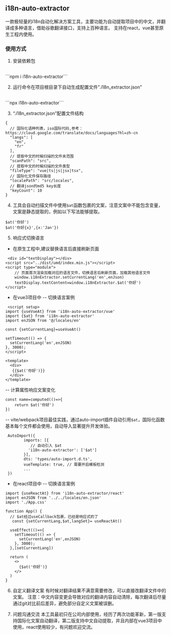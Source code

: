 ## i18n-auto-extractor
一款极轻量的i18n自动化解决方案工具，主要功能为自动提取项目中的中文，并翻译成多种语言，借助谷歌翻译接口，支持上百种语言。
支持在react，vue甚至原生工程内使用。

### 使用方式
1. 安装依赖包
<br />
```npm i i18n-auto-extractor```

2. 运行命令在项目根目录下自动生成配置文件".i18n_extractor.json"
<br />
```npx i18n-auto-extractor```

3. “.i18n_extractor.json”配置文件结构
```
{
  // 国际化语种列表，iso国际代码,参考：https://cloud.google.com/translate/docs/languages?hl=zh-cn
  "langs": [
    "en",
    "fr"
  ],
  // 提取中文的时候扫描的文件夹范围
  "scanPath": "src",
  // 提取中文的时候扫描的文件类型
  "fileType": "vue|ts|js|jsx|tsx",
  // 国际化文件保存路径
  "localePath": "src/locales",
  // 翻译json的md5 key长度
  "keyCount": 10
}
```
4. 工具会自动扫描文件中使用```$at```函数包裹的文案，注意文案中不能包含变量，文案是静态提取的，例如以下写法能够提取。
```
$at('你好')
$at('你好{x}',{x:'Jan'})
```

5. 响应式切换语言
- 在原生工程中,建议替换语言后直接刷新页面
```
 <div id="textDisplay"></div>
<script src="../dist/umd/index.min.js"></script>
<script type="module">
    // 页面首次渲染加载对应的语言文件，切换语言后刷新页面，加载其他语言文件
    window.i18nExtractor.setCurrentLang('en',enJson)
    textDisplay.textContent=window.i18nExtractor.$at('你好')
</script>
```

- 在vue3项目中
-- 切换语言案例
```
 <script setup>
import {useVueAt} from 'i18n-auto-extractor/vue'
import {$at} from 'i18n-auto-extractor'
import enJSON from '@/locales/en'

const {setCurrentLang}=useVueAt()

setTimeout(() => {
  setCurrentLang('en',enJSON)
}, 3000);
</script>

<template>
  <div>
   {{$at('你好')}}
  </div>
</template>
```
-- 计算属性响应文案变化
```
const name=computed(()=>{
    return $at('你好')
})
```

-- vite/webpack项目最佳实践，通过auto-import插件自动引用```$at```，国际化函数基本每个文件都会使用，自动导入显著提升开发体验。
```
 AutoImport({
        imports: [{
           // 自动引入 $at
          'i18n-auto-extractor': ['$at']
        }],
        dts: 'types/auto-import.d.ts',
        vueTemplate: true, // 需要开启模板检测
        ...
 })
```

- 在react项目中
-- 切换语言案例
```
import {useReactAt} from 'i18n-auto-extractor/react'
import enJSON from '../../locales/en.json'
import './App.css'

function App() {
  // $at经过useCallback包裹，已经是响应式的了
   const {setCurrentLang,$at,langSet}= useReactAt()

  useEffect(()=>{
    setTimeout(() => {
      setCurrentLang('en',enJSON)
    }, 3000);
  },[setCurrentLang])

  return (
    <>
      {$at('你好')}
    </>
  )
}
```

6. 自定义翻译文案
有时候对翻译结果不满意需要修改，可以直接改翻译文件中的文案。
注意：中文内容变更会导致对应的翻译内容自动清除，每次翻译后尽量通过git对比前后差异，避免部分自定义文案被误删。

7. 问题沟通交流
本工具最初只在公司内部使用，经历了两次功能革新，第一版支持国际化文案自动翻译，第二版支持中文自动提取，并且内部在vue3项目中使用，react使用较少，有问题欢迎交流。
